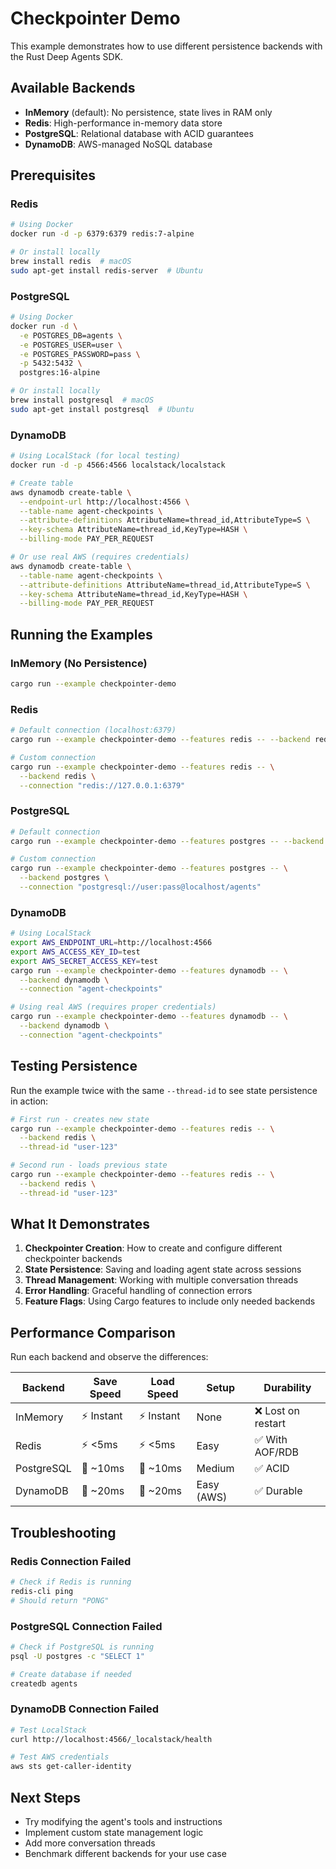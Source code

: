 # Checkpointer Demo

This example demonstrates how to use different persistence backends with the Rust Deep Agents SDK.

## Available Backends

- **InMemory** (default): No persistence, state lives in RAM only
- **Redis**: High-performance in-memory data store
- **PostgreSQL**: Relational database with ACID guarantees
- **DynamoDB**: AWS-managed NoSQL database

## Prerequisites

### Redis
```bash
# Using Docker
docker run -d -p 6379:6379 redis:7-alpine

# Or install locally
brew install redis  # macOS
sudo apt-get install redis-server  # Ubuntu
```

### PostgreSQL
```bash
# Using Docker
docker run -d \
  -e POSTGRES_DB=agents \
  -e POSTGRES_USER=user \
  -e POSTGRES_PASSWORD=pass \
  -p 5432:5432 \
  postgres:16-alpine

# Or install locally
brew install postgresql  # macOS
sudo apt-get install postgresql  # Ubuntu
```

### DynamoDB
```bash
# Using LocalStack (for local testing)
docker run -d -p 4566:4566 localstack/localstack

# Create table
aws dynamodb create-table \
  --endpoint-url http://localhost:4566 \
  --table-name agent-checkpoints \
  --attribute-definitions AttributeName=thread_id,AttributeType=S \
  --key-schema AttributeName=thread_id,KeyType=HASH \
  --billing-mode PAY_PER_REQUEST

# Or use real AWS (requires credentials)
aws dynamodb create-table \
  --table-name agent-checkpoints \
  --attribute-definitions AttributeName=thread_id,AttributeType=S \
  --key-schema AttributeName=thread_id,KeyType=HASH \
  --billing-mode PAY_PER_REQUEST
```

## Running the Examples

### InMemory (No Persistence)
```bash
cargo run --example checkpointer-demo
```

### Redis
```bash
# Default connection (localhost:6379)
cargo run --example checkpointer-demo --features redis -- --backend redis

# Custom connection
cargo run --example checkpointer-demo --features redis -- \
  --backend redis \
  --connection "redis://127.0.0.1:6379"
```

### PostgreSQL
```bash
# Default connection
cargo run --example checkpointer-demo --features postgres -- --backend postgres

# Custom connection
cargo run --example checkpointer-demo --features postgres -- \
  --backend postgres \
  --connection "postgresql://user:pass@localhost/agents"
```

### DynamoDB
```bash
# Using LocalStack
export AWS_ENDPOINT_URL=http://localhost:4566
export AWS_ACCESS_KEY_ID=test
export AWS_SECRET_ACCESS_KEY=test
cargo run --example checkpointer-demo --features dynamodb -- \
  --backend dynamodb \
  --connection "agent-checkpoints"

# Using real AWS (requires proper credentials)
cargo run --example checkpointer-demo --features dynamodb -- \
  --backend dynamodb \
  --connection "agent-checkpoints"
```

## Testing Persistence

Run the example twice with the same `--thread-id` to see state persistence in action:

```bash
# First run - creates new state
cargo run --example checkpointer-demo --features redis -- \
  --backend redis \
  --thread-id "user-123"

# Second run - loads previous state
cargo run --example checkpointer-demo --features redis -- \
  --backend redis \
  --thread-id "user-123"
```

## What It Demonstrates

1. **Checkpointer Creation**: How to create and configure different checkpointer backends
2. **State Persistence**: Saving and loading agent state across sessions
3. **Thread Management**: Working with multiple conversation threads
4. **Error Handling**: Graceful handling of connection errors
5. **Feature Flags**: Using Cargo features to include only needed backends

## Performance Comparison

Run each backend and observe the differences:

| Backend | Save Speed | Load Speed | Setup | Durability |
|---------|-----------|------------|-------|------------|
| InMemory | ⚡ Instant | ⚡ Instant | None | ❌ Lost on restart |
| Redis | ⚡ <5ms | ⚡ <5ms | Easy | ✅ With AOF/RDB |
| PostgreSQL | 🚀 ~10ms | 🚀 ~10ms | Medium | ✅ ACID |
| DynamoDB | 🚀 ~20ms | 🚀 ~20ms | Easy (AWS) | ✅ Durable |

## Troubleshooting

### Redis Connection Failed
```bash
# Check if Redis is running
redis-cli ping
# Should return "PONG"
```

### PostgreSQL Connection Failed
```bash
# Check if PostgreSQL is running
psql -U postgres -c "SELECT 1"

# Create database if needed
createdb agents
```

### DynamoDB Connection Failed
```bash
# Test LocalStack
curl http://localhost:4566/_localstack/health

# Test AWS credentials
aws sts get-caller-identity
```

## Next Steps

- Try modifying the agent's tools and instructions
- Implement custom state management logic
- Add more conversation threads
- Benchmark different backends for your use case


